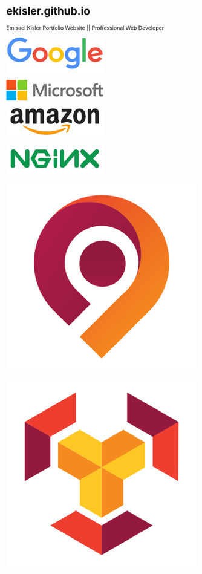# ekisler.github.io
Emisael Kisler Portfolio Website ||
Proffessional Web Developer


   ![Screenshot](./assets/img/logo/google.png)


![Screenshot](./assets/img/logo/microsoft.png)

![Screenshot](./assets/img/logo/amazon.png)

![Screenshot](./assets/img/logo/nginx.png)

![Screenshot](./assets/img/logo/company_2.svg)

![Screenshot](./assets/img/logo/company_3.svg)


